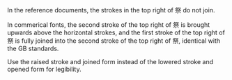 In the reference documents, the strokes in the top right of 祭 do not join.

In commerical fonts, the second stroke of the top right of 祭 is brought upwards above the
horizontal strokes, and the first stroke of the top right of 祭 is fully joined into the
second stroke of the top right of 祭, identical with the GB standards.

Use the raised stroke and joined form instead of the lowered stroke and opened form for
legibility.
